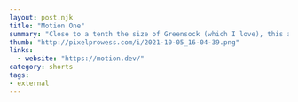 ```yaml
---
layout: post.njk
title: "Motion One"
summary: "Close to a tenth the size of Greensock (which I love), this animation framework focuses on performance by using hardware acceleration. Pretty promising."
thumb: "http://pixelprowess.com/i/2021-10-05_16-04-39.png"
links:
  - website: "https://motion.dev/"
category: shorts
tags: 
- external
---
```


